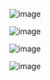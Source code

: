![image](https://user-images.githubusercontent.com/31961588/155643158-b1864336-dca1-4d35-83a1-28da7db3078e.png)

![image](https://user-images.githubusercontent.com/31961588/155643234-8fbb4d1d-c4e8-4aca-a43c-c42df5ba9070.png)

![image](https://user-images.githubusercontent.com/31961588/155643287-3a9d1e7a-3dde-44d0-b276-1f43534592b2.png)

![image](https://user-images.githubusercontent.com/31961588/155643352-d6e43cee-c670-453e-94b1-b57d20393d4a.png)
